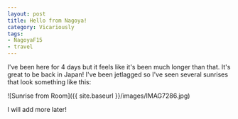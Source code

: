 ```yaml
---
layout: post
title: Hello from Nagoya!
category: Vicariously
tags:
- NagoyaF15
- travel
---
```


I've been here for 4 days but it feels like it's been much longer than that. It's great to be back in Japan! I've been jetlagged so I've seen several sunrises that look something like this:


![Sunrise from Room]({{ site.baseurl }}/images/IMAG7286.jpg)

I will add more later!
